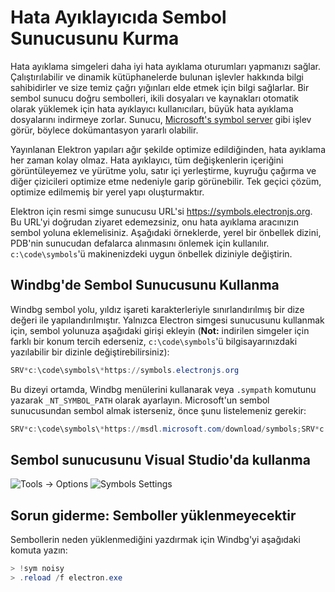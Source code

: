 # Hata Ayıklayıcıda Sembol Sunucusunu Kurma

Hata ayıklama simgeleri daha iyi hata ayıklama oturumları yapmanızı sağlar. Çalıştırılabilir ve dinamik kütüphanelerde bulunan işlevler hakkında bilgi sahibidirler ve size temiz çağrı yığınları elde etmek için bilgi sağlarlar. Bir sembol sunucu doğru sembolleri, ikili dosyaları ve kaynakları otomatik olarak yüklemek için hata ayıklayıcı kullanıcıları, büyük hata ayıklama dosyalarını indirmeye zorlar. Sunucu, [Microsoft's symbol server](https://support.microsoft.com/kb/311503) gibi işlev görür, böylece dokümantasyon yararlı olabilir.

Yayınlanan Elektron yapıları ağır şekilde optimize edildiğinden, hata ayıklama her zaman kolay olmaz. Hata ayıklayıcı, tüm değişkenlerin içeriğini görüntüleyemez ve yürütme yolu, satır içi yerleştirme, kuyruğu çağırma ve diğer çizicileri optimize etme nedeniyle garip görünebilir. Tek geçici çözüm, optimize edilmemiş bir yerel yapı oluşturmaktır.

Elektron için resmi simge sunucusu URL'si https://symbols.electronjs.org. Bu URL'yi doğrudan ziyaret edemezsiniz, onu hata ayıklama aracınızın sembol yoluna eklemelisiniz. Aşağıdaki örneklerde, yerel bir önbellek dizini, PDB'nin sunucudan defalarca alınmasını önlemek için kullanılır. `c:\code\symbols`'ü makinenizdeki uygun önbellek diziniyle değiştirin.

## Windbg'de Sembol Sunucusunu Kullanma

Windbg sembol yolu, yıldız işareti karakterleriyle sınırlandırılmış bir dize değeri ile yapılandırılmıştır. Yalnızca Electron simgesi sunucusunu kullanmak için, sembol yolunuza aşağıdaki girişi ekleyin (**Not:** indirilen simgeler için farklı bir konum tercih ederseniz, `c:\code\symbols`'ü bilgisayarınızdaki yazılabilir bir dizinle değiştirebilirsiniz):

```powershell
SRV*c:\code\symbols\*https://symbols.electronjs.org
```

Bu dizeyi ortamda, Windbg menülerini kullanarak veya `.sympath` komutunu yazarak `_NT_SYMBOL_PATH` olarak ayarlayın. Microsoft'un sembol sunucusundan sembol almak isterseniz, önce şunu listelemeniz gerekir:

```powershell
SRV*c:\code\symbols\*https://msdl.microsoft.com/download/symbols;SRV*c:\code\symbols\*https://symbols.electronjs.org
```

## Sembol sunucusunu Visual Studio'da kullanma

![Tools -> Options](https://mdn.mozillademos.org/files/733/symbol-server-vc8express-menu.jpg) ![Symbols Settings](https://mdn.mozillademos.org/files/2497/2005_options.gif)

## Sorun giderme: Semboller yüklenmeyecektir

Sembollerin neden yüklenmediğini yazdırmak için Windbg'yi aşağıdaki komuta yazın:

```powershell
> !sym noisy
> .reload /f electron.exe
```
